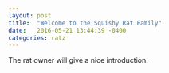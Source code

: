 ```yaml
---
layout: post
title:  "Welcome to the Squishy Rat Family"
date:   2016-05-21 13:44:39 -0400
categories: ratz
---
```


The rat owner will give a nice introduction. 
